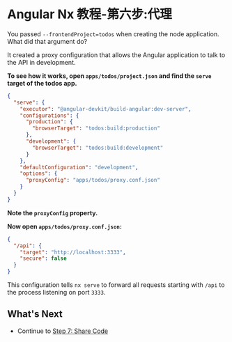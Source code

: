 # Angular Nx 教程-第六步:代理

You passed `--frontendProject=todos` when creating the node application. What did that argument do?

It created a proxy configuration that allows the Angular application to talk to the API in development.

**To see how it works, open `apps/todos/project.json` and find the `serve` target of the todos app.**

```json
{
  "serve": {
    "executor": "@angular-devkit/build-angular:dev-server",
    "configurations": {
      "production": {
        "browserTarget": "todos:build:production"
      },
      "development": {
        "browserTarget": "todos:build:development"
      }
    },
    "defaultConfiguration": "development",
    "options": {
      "proxyConfig": "apps/todos/proxy.conf.json"
    }
  }
}
```

**Note the `proxyConfig` property.**

**Now open `apps/todos/proxy.conf.json`:**

```json
{
  "/api": {
    "target": "http://localhost:3333",
    "secure": false
  }
}
```

This configuration tells `nx serve` to forward all requests starting with `/api` to the process listening on port `3333`.

## What's Next

- Continue to [Step 7: Share Code](/angular-tutorial/07-share-code)
